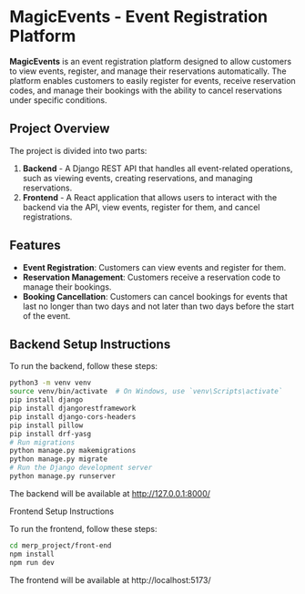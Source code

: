 # MagicEvents - Event Registration Platform

**MagicEvents** is an event registration platform designed to allow customers to view events, register, and manage their reservations automatically. The platform enables customers to easily register for events, receive reservation codes, and manage their bookings with the ability to cancel reservations under specific conditions.

## Project Overview

The project is divided into two parts:

1. **Backend** - A Django REST API that handles all event-related operations, such as viewing events, creating reservations, and managing reservations.
2. **Frontend** - A React application that allows users to interact with the backend via the API, view events, register for them, and cancel registrations.

## Features

- **Event Registration**: Customers can view events and register for them.
- **Reservation Management**: Customers receive a reservation code to manage their bookings.
- **Booking Cancellation**: Customers can cancel bookings for events that last no longer than two days and not later than two days before the start of the event.

## Backend Setup Instructions

To run the backend, follow these steps:

```bash
python3 -m venv venv
source venv/bin/activate  # On Windows, use `venv\Scripts\activate`
pip install django
pip install djangorestframework
pip install django-cors-headers
pip install pillow
pip install drf-yasg
# Run migrations
python manage.py makemigrations
python manage.py migrate
# Run the Django development server
python manage.py runserver
```
The backend will be available at http://127.0.0.1:8000/


Frontend Setup Instructions

To run the frontend, follow these steps:
```bash
cd merp_project/front-end
npm install
npm run dev
```
The frontend will be available at http://localhost:5173/

